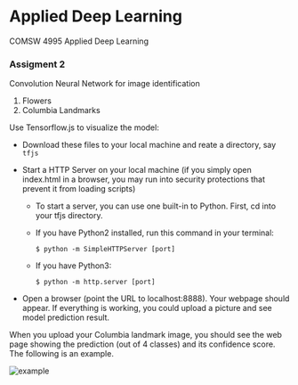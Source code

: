 # Applied Deep Learning
COMSW 4995 Applied Deep Learning
### Assigment 2

Convolution Neural Network for image identification
1. Flowers
2. Columbia Landmarks

Use Tensorflow.js to visualize the model:
 - Download these files to your local machine and reate a directory, say `tfjs`
 - Start a HTTP Server on your local machine (if you simply open index.html in a browser, you may run into security protections that prevent it from loading scripts)
    - To start a server, you can use one built-in to Python. First, cd into your tfjs directory.
     - If you have Python2 installed, run this command in your terminal:
     
       `$ python -m SimpleHTTPServer [port]`
     - If you have Python3:
     
        `$ python -m http.server [port]`

 - Open a browser (point the URL to localhost:8888). Your webpage should appear.
 If everything is working, you could upload a picture and see model prediction result.

When you upload your Columbia landmark image, you should see the web page showing the prediction (out of 4 classes) and its confidence score. The following is an example.

![example]('example_page.png' "Example")
